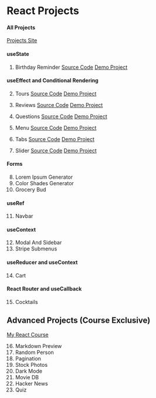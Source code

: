 # React Projects

#### All Projects

[Projects Site](https://react-projects.netlify.app/)

#### useState

1. Birthday Reminder
[Source Code](https://github.com/farhadggu/React-Projects/tree/main/01-Birthday%20Reminder%20Project)
[Demo Project](https://dashing-frangipane-dd4a87.netlify.app/)

#### useEffect and Conditional Rendering

2. Tours
[Source Code](https://dashing-frangipane-dd4a87.netlify.app/)
[Demo Project](https://dashing-frangipane-dd4a87.netlify.app/)

3. Reviews
[Source Code](https://dashing-frangipane-dd4a87.netlify.app/)
[Demo Project](https://dashing-frangipane-dd4a87.netlify.app/)

4. Questions
[Source Code](https://dashing-frangipane-dd4a87.netlify.app/)
[Demo Project](https://dashing-frangipane-dd4a87.netlify.app/)

5. Menu
[Source Code](https://dashing-frangipane-dd4a87.netlify.app/)
[Demo Project](https://dashing-frangipane-dd4a87.netlify.app/)

6. Tabs
[Source Code](https://dashing-frangipane-dd4a87.netlify.app/)
[Demo Project](https://dashing-frangipane-dd4a87.netlify.app/)

7. Slider
[Source Code](https://dashing-frangipane-dd4a87.netlify.app/)
[Demo Project](https://dashing-frangipane-dd4a87.netlify.app/)

#### Forms

8. Lorem Ipsum Generator
9. Color Shades Generator
10. Grocery Bud

#### useRef

11. Navbar

#### useContext

12. Modal And Sidebar
13. Stripe Submenus

#### useReducer and useContext

14. Cart

#### React Router and useCallback

15. Cocktails

## Advanced Projects (Course Exclusive)

[My React Course](https://www.udemy.com/course/react-tutorial-and-projects-course/?referralCode=FEE6A921AF07E2563CEF)

16. Markdown Preview
17. Random Person
18. Pagination
19. Stock Photos
20. Dark Mode
21. Movie DB
22. Hacker News
23. Quiz
